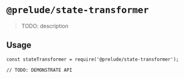 # `@prelude/state-transformer`

> TODO: description

## Usage

```
const stateTransformer = require('@prelude/state-transformer');

// TODO: DEMONSTRATE API
```
